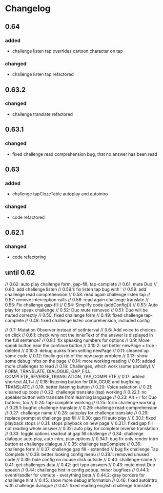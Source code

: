 # Changelog

## 0.64

### added

- challenge listen tap overrides cartoon character on tap

### changed

- challenge listen tap refactored

## 0.63.2

### changed

- challenge translate refactored

## 0.63.1

### changed

- fixed challenge read comprehension bug, that no answer has been read

## 0.63

### added

- challenge tapClozeTable autoplay and autointro

### changed

- code refactored

## 0.62.1

### changed

- code refactoring

## until 0.62

// 0.62: auto play challenge form, gap-fill, tap-complete
// 0.61: mute Duo
// 0.60: add challenge listen
// 0.59.1: fix listen tap bug with '
// 0.59: add challenge read comprehension
// 0.58: read again challenge listen tap
// 0.57: remove interception calls
// 0.56: read again challenge translate
// 0.55: Fix challenge gap-fill
// 0.54: Simplify code (addConfig())
// 0.53: Auto play for speak challenge
// 0.52: Duo mute removed
// 0.51: Duo will be muted correctly
// 0.50: fixed challenge form
// 0.49: fixed challenge tap-complete
// 0.48: fixed challenge listen comprehension, included config

// 0.7: Mutation Observer instead of setInterval
// 0.6: Add voice to choices on click
// 0.6.1: check why not the innerText of the answer is displayed in the full sentence?
// 0.8.1: fix speaking numbers for options
// 0.9: Move speak button near the continue button
// 0.10.2: set better newPage = true - deleted
// 0.10.3: debug quirks from setting newPage
// 0.11: cleaned up some code
// 0.12: finally got rid of the new page problem
// 0.13: show some debug infos on the page
// 0.14: more working reading
// 0.15: added more challenges to read
// 0.16: Challenges, which work (some partially) // FORM, TRANSLATE, DIALOGUE, GAP_FILL, COMPLETE_REVERSE_TRANSLATION, TAP_COMPLETE
// 0.17: added shortcut ALT+l
// 0.18: listening button for DIALOGUE and bugfixing TRANSLATE
// 0.19: better listening button
// 0.20: Voice selection
// 0.21: cleaned up code
// 0.22: challenge translate (tap) working
// 0.22.1: no speaker button with translate from learning language
// 0.23: Alt + l for Duo buttons, too
// 0.24: tap-complete working
// 0.25: form challenge working
// 0.25.1: bugfix: challenge-translate
// 0.26: challenge read-comprehension
// 0.27: challenge name
// 0.28: autoplay for challenge translate
// 0.29: replace prompt at challenge gap fill
// 0.30: gap fill auto play
// 0.30.1: fixed playback stops
// 0.31: stops playback on new page
// 0.31.1: fixed gap fill not reading whole answer
// 0.32: auto play for complete reverse translation
// 0.33: toggle options readout at gap fill challenge
// 0.34: challenge dialogue auto play, auto intro, play options
// 0.34.1: bug fix only render intro button at challenge dialogue
// 0.35: challenge tapComplete
// 0.36: challenge form
// 0.37: challenge gap fill - extended
// bug fix challenge Tap Complete
// 0.38: better looking config menu
// 0.38.1: removed unused code
// 0.39: hide config on mouse click outside
// 0.40: challenge-name
// 0.41: get challenges data
// 0.42: get typo answers
// 0.43: mute most Duo speech
// 0.44: challenge hint in config popup, minor bugfixes
// 0.44.1: eventHandler for unmute - everything beta
// 0.44.2: gray borders for challenge hint
// 0.45: show more debug information
// 0.46: fixed autoIntro with challenge dialogue
// 0.47: fixed reading english challenge translate
